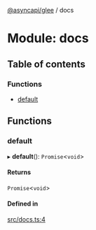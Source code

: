 [@asyncapi/glee](../README.md) / docs

# Module: docs

## Table of contents

### Functions

- [default](docs.md#default)

## Functions

### default

▸ **default**(): `Promise`<`void`\>

#### Returns

`Promise`<`void`\>

#### Defined in

[src/docs.ts:4](https://github.com/asyncapi/glee/blob/7f30aff/src/docs.ts#L4)
